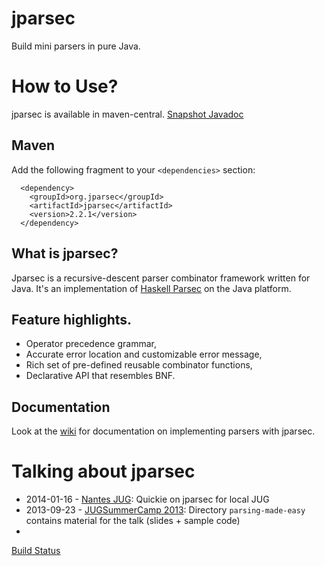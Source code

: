 jparsec
=======

Build mini parsers in pure Java.

# How to Use?

jparsec is available in maven-central. [Snapshot Javadoc](http://jparsec.github.io/jparsec/apidocs/)

## Maven

Add the following fragment to your `<dependencies>` section:

      <dependency>
        <groupId>org.jparsec</groupId>
        <artifactId>jparsec</artifactId>
        <version>2.2.1</version>
      </dependency>

## What is jparsec?

Jparsec is a recursive-descent parser combinator framework written for Java.
It's an implementation of [Haskell Parsec](http://www.haskell.org/haskellwiki/Parsec) on the Java platform.

## Feature highlights.

* Operator precedence grammar,
* Accurate error location and customizable error message,
* Rich set of pre-defined reusable combinator functions,
* Declarative API that resembles BNF.

## Documentation

Look at the [wiki](https://github.com/jparsec/jparsec/wiki) for documentation on implementing parsers with jparsec.

# Talking about jparsec

* 2014-01-16 - [Nantes JUG](http://nantesjug.org/#/events/2014_01_20):
  Quickie on jparsec for local JUG
* 2013-09-23 - [JUGSummerCamp 2013](http://www.jugsummercamp.com/edition/4): Directory `parsing-made-easy` contains material for the talk (slides + sample code)
* 



[Build Status](http://travis-ci.org/jparsec/jparsec)
